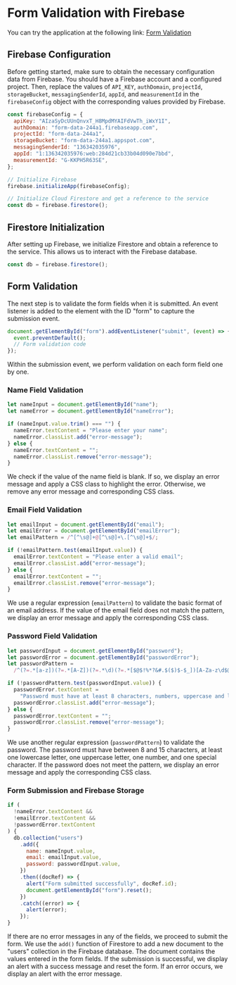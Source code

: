 # Form Validation with Firebase

You can try the application at the following link: <a href="https://kiricode-form-validation.netlify.app/" target="_blank">Form Validation</a>

## Firebase Configuration

Before getting started, make sure to obtain the necessary configuration data from Firebase. You should have a Firebase account and a configured project. Then, replace the values of `API_KEY`, `authDomain`, `projectId`, `storageBucket`, `messagingSenderId`, `appId`, and `measurementId` in the `firebaseConfig` object with the corresponding values provided by Firebase.

```javascript
const firebaseConfig = {
  apiKey: "AIzaSyDcUUnQnvxT_H8MpdMYAIFdVwTh_iWxY1I",
  authDomain: "form-data-244a1.firebaseapp.com",
  projectId: "form-data-244a1",
  storageBucket: "form-data-244a1.appspot.com",
  messagingSenderId: "136342035976",
  appId: "1:136342035976:web:284d21cb33b04d090e7bbd",
  measurementId: "G-KKPH5R63SE",
};

// Initialize Firebase
firebase.initializeApp(firebaseConfig);

// Initialize Cloud Firestore and get a reference to the service
const db = firebase.firestore();
```

## Firestore Initialization

After setting up Firebase, we initialize Firestore and obtain a reference to the service. This allows us to interact with the Firebase database.

```javascript
const db = firebase.firestore();
```

## Form Validation

The next step is to validate the form fields when it is submitted. An event listener is added to the element with the ID "form" to capture the submission event.

```javascript
document.getElementById("form").addEventListener("submit", (event) => {
  event.preventDefault();
  // Form validation code
});
```

Within the submission event, we perform validation on each form field one by one.

### Name Field Validation

```javascript
let nameInput = document.getElementById("name");
let nameError = document.getElementById("nameError");

if (nameInput.value.trim() === "") {
  nameError.textContent = "Please enter your name";
  nameError.classList.add("error-message");
} else {
  nameError.textContent = "";
  nameError.classList.remove("error-message");
}
```

We check if the value of the name field is blank. If so, we display an error message and apply a CSS class to highlight the error. Otherwise, we remove any error message and corresponding CSS class.

### Email Field Validation

```javascript
let emailInput = document.getElementById("email");
let emailError = document.getElementById("emailError");
let emailPattern = /^[^\s@]+@[^\s@]+\.[^\s@]+$/;

if (!emailPattern.test(emailInput.value)) {
  emailError.textContent = "Please enter a valid email";
  emailError.classList.add("error-message");
} else {
  emailError.textContent = "";
  emailError.classList.remove("error-message");
}
```

We use a regular expression (`emailPattern`) to validate the basic format of an email address. If the value of the email field does not match the pattern, we display an error message and apply the corresponding CSS class.

### Password Field Validation

```javascript
let passwordInput = document.getElementById("password");
let passwordError = document.getElementById("passwordError");
let passwordPattern =
  /^(?=.*[a-z])(?=.*[A-Z])(?=.*\d)(?=.*[$@$!%*?&#.$($)$-$_])[A-Za-z\d$@$!%*?&#.$($)$-$_]{8,15}$/;

if (!passwordPattern.test(passwordInput.value)) {
  passwordError.textContent =
    "Password must have at least 8 characters, numbers, uppercase and lowercase letters, and special characters";
  passwordError.classList.add("error-message");
} else {
  passwordError.textContent = "";
  passwordError.classList.remove("error-message");
}
```

We use another regular expression (`passwordPattern`) to validate the password. The password must have between 8 and 15 characters, at least one lowercase letter, one uppercase letter, one number, and one special character. If the password does not meet the pattern, we display an error message and apply the corresponding CSS class.

### Form Submission and Firebase Storage

```javascript
if (
  !nameError.textContent &&
  !emailError.textContent &&
  !passwordError.textContent
) {
  db.collection("users")
    .add({
      name: nameInput.value,
      email: emailInput.value,
      password: passwordInput.value,
    })
    .then((docRef) => {
      alert("Form submitted successfully", docRef.id);
      document.getElementById("form").reset();
    })
    .catch((error) => {
      alert(error);
    });
}
```

If there are no error messages in any of the fields, we proceed to submit the form. We use the `add()` function of Firestore to add a new document to the "users" collection in the Firebase database. The document contains the values entered in the form fields. If the submission is successful, we display an alert with a success message and reset the form. If an error occurs, we display an alert with the error message.
